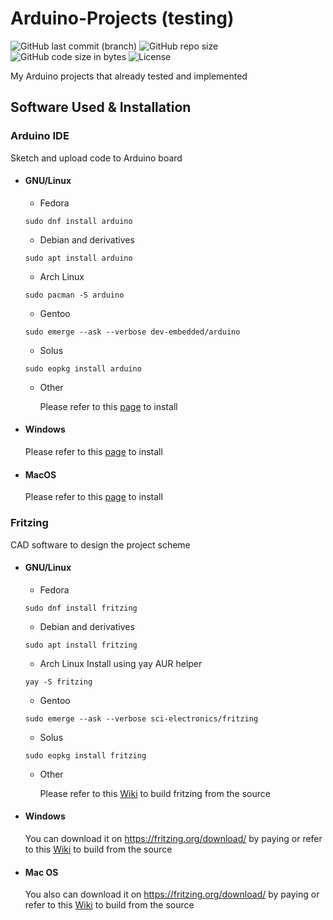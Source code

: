 # Arduino-Projects (testing)
![GitHub last commit (branch)](https://img.shields.io/github/last-commit/lyfetech/Arduino-Projects/testing?style=flat-square)
![GitHub repo size](https://img.shields.io/github/repo-size/lyfetech/Arduino-Projects?style=flat-square)
![GitHub code size in bytes](https://img.shields.io/github/languages/code-size/lyfetech/Arduino-Projects?style=flat-square)
![License](https://img.shields.io/github/license/lyfetech/Arduino-Projects?style=flat-square)

My Arduino projects that already tested and implemented

## Software Used & Installation
### Arduino IDE 
Sketch and upload code to Arduino board
- #### GNU/Linux
  - Fedora 
   ``` 
   sudo dnf install arduino
   ```
  - Debian and derivatives
   ```
   sudo apt install arduino
   ```
  - Arch Linux
   ```
   sudo pacman -S arduino
   ```
  - Gentoo
   ```
   sudo emerge --ask --verbose dev-embedded/arduino
   ```
  - Solus
   ```
   sudo eopkg install arduino
   ```
  - Other

     Please refer to this [page](https://www.arduino.cc/en/Guide/Linux) to install	

- #### Windows
  Please refer to this [page](https://www.arduino.cc/en/Guide/Windows) to install
- #### MacOS
  Please refer to this [page](https://www.arduino.cc/en/guide/macOSX) to install

### Fritzing

CAD software to design the project scheme

- #### GNU/Linux
  - Fedora 
  ``` 
  sudo dnf install fritzing
  ```
  - Debian and derivatives
  ```
  sudo apt install fritzing
  ```
  - Arch Linux
  Install using yay AUR helper
  ```
  yay -S fritzing
  ```
  - Gentoo
  ```
  sudo emerge --ask --verbose sci-electronics/fritzing
  ```
  - Solus
  ```
  sudo eopkg install fritzing
  ```
  - Other
  
     Please refer to this [Wiki](https://github.com/fritzing/fritzing-app/wiki/1.3-Linux-notes) to build fritzing from the source
 
- #### Windows
  You can download it on https://fritzing.org/download/ by paying or refer to this [Wiki](https://github.com/fritzing/fritzing-app/wiki/1.-Building-Fritzing) to build from the source

- #### Mac OS
  You also can download it on https://fritzing.org/download/ by paying or refer to this [Wiki](https://github.com/fritzing/fritzing-app/wiki/1.1-Mac-notes) to build from the source
